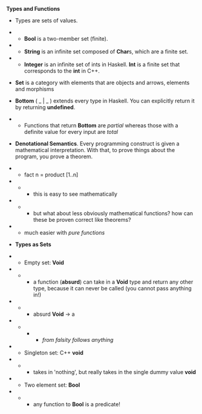 **Types and Functions**

- Types are sets of values. 
- - **Bool** is a two-member set (finite).
- - **String** is an infinite set composed of **Char**s, which are a finite set. 
- - **Integer** is an infinite set of ints in Haskell. **Int** is a finite set that corresponds to the **int** in C++.

- **Set** is a category with elements that are objects and arrows, elements and morphisms
- **Bottom** ( _ | _ ) extends every type in Haskell. You can explicitly return it by returning **undefined**. 
- - Functions that return **Bottom** are *partial* whereas those with a definite value for every input are *total*

- **Denotational Semantics**. Every programming construct is given a mathematical interpretation. With that, to prove things about the program, you prove a theorem. 
- - fact n = product [1..n]
- - - this is easy to see mathematically
- - - but what about less obviously mathematical functions? how can these be proven correct like theorems?
- - much easier with *pure functions*

- **Types as Sets**
- - Empty set: **Void**
- - - a function (**absurd**) can take in a **Void** type and return any other type, because it can never be called (you cannot pass anything in!)
- - - absurd **Void** -> a
- - - - *from falsity follows anything*
- - Singleton set: C++ **void**
- - - takes in 'nothing', but really takes in the single dummy value **void**
- - Two element set: **Bool**
- - - any function to **Bool** is a predicate!